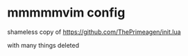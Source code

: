 # mmmmmvim config

shameless copy of
https://github.com/ThePrimeagen/init.lua

with many things deleted
